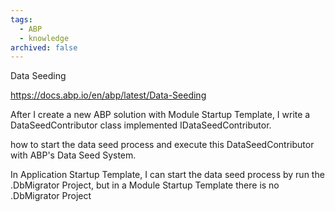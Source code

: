 ```yaml
---
tags:
  - ABP
  - knowledge
archived: false
---
```

Data Seeding


https://docs.abp.io/en/abp/latest/Data-Seeding


After I create a new ABP solution with Module Startup Template, I write a DataSeedContributor class implemented IDataSeedContributor.

how to start the data seed process and execute this DataSeedContributor with ABP's Data Seed System.

In Application Startup Template, I can start the data seed process by run the .DbMigrator Project, but in a Module Startup Template there is no .DbMigrator Project

